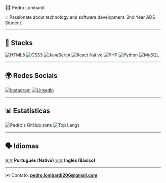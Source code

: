 👨‍💻 Pedro Lombardi

💡 Passionate about technology and software development. 2nd Year ADS Student.

---

## 🚀 Stacks
![HTML5](https://img.shields.io/badge/HTML5-E34F26?style=for-the-badge&logo=html5&logoColor=white)
![CSS3](https://img.shields.io/badge/CSS3-1572B6?style=for-the-badge&logo=css3&logoColor=white)
![JavaScript](https://img.shields.io/badge/JavaScript-F7DF1E?style=for-the-badge&logo=javascript&logoColor=black)
![React Native](https://img.shields.io/badge/React%20Native-20232A?style=for-the-badge&logo=react&logoColor=61DAFB)
![PHP](https://img.shields.io/badge/PHP-777BB4?style=for-the-badge&logo=php&logoColor=white)
![Python](https://img.shields.io/badge/Python-3776AB?style=for-the-badge&logo=python&logoColor=white)
![MySQL](https://img.shields.io/badge/MySQL-005C84?style=for-the-badge&logo=mysql&logoColor=white)

---

## 🌍 Redes Sociais
[![Instagram](https://img.shields.io/badge/Instagram-E4405F?style=for-the-badge&logo=instagram&logoColor=white)](https://www.instagram.com/pedro.augg/)
[![LinkedIn](https://img.shields.io/badge/LinkedIn-0A66C2?style=for-the-badge&logo=linkedin&logoColor=white)](https://www.linkedin.com/in/pedro-lombardi-7781522b7)

---

## 📊 Estatísticas
![Pedro's GitHub stats](https://github-readme-stats.vercel.app/api?username=pedrinquee&show_icons=true&theme=tokyonight)
![Top Langs](https://github-readme-stats.vercel.app/api/top-langs/?username=pedrinquee&layout=compact&theme=tokyonight)

---

## 🗣️ Idiomas
🇧🇷 **Português (Nativo)**
🇺🇸 **Inglês (Básico)**

---

✉️ Contato: **pedro.lombardi206@gmail.com**
